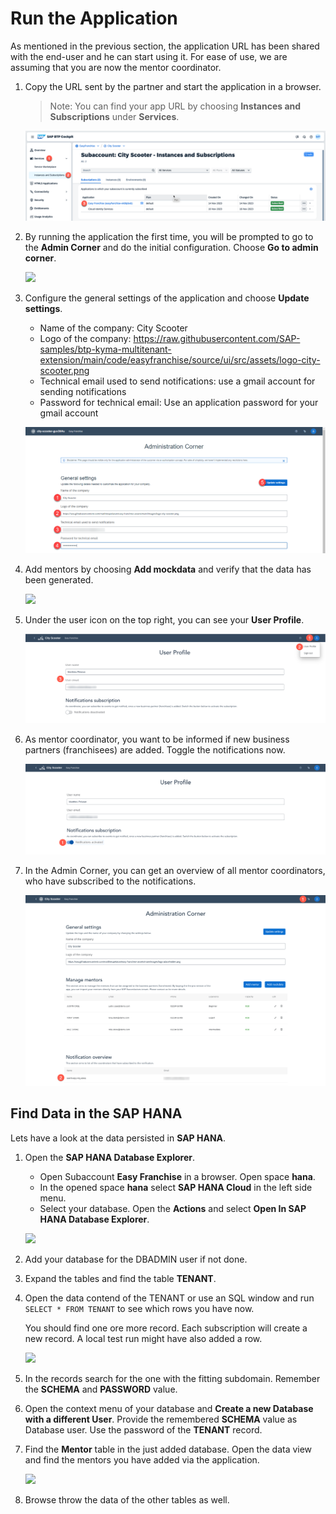 # Run the Application

As mentioned in the previous section, the application URL has been shared with the end-user and he can start using it. For ease of use, we are assuming that you are now the mentor coordinator.


1. Copy the URL sent by the partner and start the application in a browser.
    > Note: You can find your app URL by choosing **Instances and Subscriptions** under **Services**.

   ![](images/2023-start-application.png)

2. By running the application the first time, you will be prompted to go to the **Admin Corner** and do the initial configuration. Choose **Go to admin corner**.

   ![](images/go-to-admin-corner.png)

3. Configure the general settings of the application and choose **Update settings**.
    * Name of the company: City Scooter
    * Logo of the company: https://raw.githubusercontent.com/SAP-samples/btp-kyma-multitenant-extension/main/code/easyfranchise/source/ui/src/assets/logo-city-scooter.png
    * Technical email used to send notifications: use a gmail account for sending notifications
    * Password for technical email: Use an application password for your gmail account

   ![](images/admin-corner-default.png)

4. Add mentors by choosing **Add mockdata** and verify that the data has been generated.

   ![](images/admin-corner-configuration.png)

5. Under the user icon on the top right, you can see your **User Profile**.

   ![](images/user-profile.png)

6. As mentor coordinator, you want to be informed if new business partners (franchisees) are added. Toggle the notifications now.

   ![](images/user-profile-notifications.png)

7. In the Admin Corner, you can get an overview of all mentor coordinators, who have subscribed to the notifications.

   ![](images/notification-overview.png)


## Find Data in the SAP HANA

Lets have a look at the data persisted in **SAP HANA**.

1. Open the **SAP HANA Database Explorer**.
   * Open Subaccount **Easy Franchise** in a browser. Open space **hana**.
   * In the opened space **hana** select **SAP  HANA Cloud** in the left side menu.
   * Select your database. Open the **Actions** and select **Open In SAP HANA Database Explorer**.

   ![](images/open-database-explorer.png)

2. Add your database for the DBADMIN user if not done.
3. Expand the tables and find the table **TENANT**.
4. Open the data contend of the TENANT or use an SQL window and run `SELECT * FROM TENANT` to see which rows you have now.

   You should find one ore more record. Each subscription will create a new record. A local test run might have also added a row.

    ![](images/tenant-table-data.png)

5. In the records search for the one with the fitting subdomain. Remember the **SCHEMA** and **PASSWORD** value.
6. Open the context menu of your database and **Create a new Database with a different User**. Provide the remembered **SCHEMA** value as Database user. Use the password of the **TENANT** record.
7. Find the **Mentor** table in the just added database. Open the data view and find the mentors you have added via the application.

   ![](images/mentor-table.png)

8. Browse throw the data of the other tables as well.
